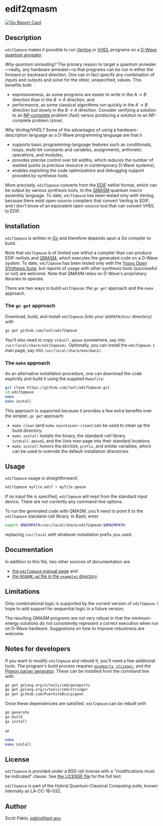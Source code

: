edif2qmasm
==========

[![Go Report Card](https://goreportcard.com/badge/github.com/lanl/edif2qmasm)](https://goreportcard.com/report/github.com/lanl/edif2qmasm)

Description
-----------

`edif2qmasm` makes it possible to run [Verilog](https://en.wikipedia.org/wiki/Verilog) or [VHDL](https://en.wikipedia.org/wiki/VHDL) programs on a [D-Wave quantum annealer](http://www.dwavesys.com/).

*Why quantum annealing?*  The primary reason to target a quantum annealer—really, any hardware annealer—is that programs can be run in either the forward or backward direction.  One can in fact specify any combination of inputs and outputs and solve for the other, unspecified, values.  This benefits both

* expressiveness, as some programs are easier to write in the _A_ → _B_ direction than in the _B_ → _A_ direction, and
* performance, as some classical algorithms run quickly in the _A_ → _B_ direction but slowly in the _B_ → _A_ direction.  Consider verifying a solution to an [NP-complete](https://en.wikipedia.org/wiki/NP-completeness) problem (fast) versus producing a solution to an NP-complete problem (slow).

*Why Verilog/VHDL?*  Some of the advantages of using a hardware-description language as a D-Wave programming language are that it

* supports basic programming-language features such as conditionals, loops, multi-bit constants and variables, assignments, arithmetic operations, and modules,
* provides precise control over bit widths, which reduces the number of wasted qubits (a precious resource in contemporary D-Wave systems),
* enables exploiting the code optimizations and debugging support provided by synthesis tools.

More precisely, `edif2qmasm` converts from the [EDIF](https://en.wikipedia.org/wiki/EDIF) netlist format, which can be output by various synthesis tools, to the [QMASM](https://github.com/lanl/qmasm) quantum macro assembly language. To date, `edif2qmasm` has been tested only with Verilog because there exist open-source compilers that convert Verilog to EDIF, and I don't know of an equivalent open-source tool that can convert VHDL to EDIF.

Installation
------------

`edif2qmasm` is written in [Go](https://golang.org/) and therefore depends upon a Go compiler to build.

Note that `edif2qmasm` is of limited use withut a compiler than can produce EDIF netlists and [QMASM](https://github.com/lanl/qmasm), which executes the generated code on a D-Wave system.  To date, `edif2qmasm` has been tested only with the [Yosys Open SYnthesis Suite](http://www.clifford.at/yosys/), but reports of usage with other synthesis tools (successful or not) are welcome.  Note that QMASM relies on D-Wave's proprietary libraries to operate.

There are two ways to build `edif2qmasm`: the `go get` approach and the `make` approach.

### The `go get` approach

Download, build, and install `edif2qmasm` (into your `$GOPATH/bin/` directory) with
```bash
go get github.com/lanl/edif2qmasm
```

You'll also need to copy `stdcell.qmasm` somewhere, say into `/usr/local/share/edif2qmasm/`.  Optionally, you can install the `edif2qmasm.1` man page, say into `/usr/local/share/man/man1/`.

### The `make` approach

As an alternative installation procedure, one can download the code explicitly and build it using the supplied `Makefile`:
```bash
git clone https://github.com/lanl/edif2qmasm.git
cd edif2qmasm
make
make install
```

This approach is supported because it provides a few extra benefits over the simpler, `go get` approach:

* `make clean` (and `make maintainer-clean`) can be used to clean up the build directory.
* `make install` installs the binary, the standard-cell library (`stdcell.qmasm`), and the Unix man page into their standard locations
* `make install` honors the `DESTDIR`, `prefix`, and similar variables, which can be used to override the default installation directories.

Usage
-----

`edif2qmasm` usage is straightforward:
```bash
edif2qmasm myfile.edif > myfile.qmasm
```
If no input file is specified, `edif2qmasm` will read from the standard input device.  There are not currently any command-line options.

To run the generated code with QMASM, you'll need to point it to the `edif2qmasm` standard-cell library.  In Bash, enter
```bash
export QMASMPATH=/usr/local/share/edif2qmasm:$QMASMPATH
```
replacing `/usr/local` with whatever installation prefix you used.

Documentation
-------------

In addition to this file, two other sources of documentation are

* [the `edif2qmasm` manual page](https://github.com/lanl/edif2qmasm/blob/master/edif2qmasm.rst) and
* [the `README.md` file in the `examples` directory](https://github.com/lanl/edif2qmasm/blob/master/examples/README.md).

Limitations
-----------

Only combinational logic is supported by the current version of `edif2qmasm`.  I hope to add support for sequential logic in a future version.

The resulting QMASM programs are not very robust in that the minimum-energy solutions do not consistently represent a correct execution when run on D-Wave hardware.  Suggestions on how to improve robustness are welcome.

Notes for developers
--------------------

If you want to modify `edif2qmasm` and rebuild it, you'll need a few additional tools.  The program's build process requires [`goimports`](https://godoc.org/golang.org/x/tools/cmd/goimports), [`stringer`](https://godoc.org/golang.org/x/tools/cmd/stringer), and the [Pigeon parser generator](https://godoc.org/github.com/PuerkitoBio/pigeon).  These can be installed from the command line with
```bash
go get golang.org/x/tools/cmd/goimports
go get golang.org/x/tools/cmd/stringer
go get github.com/PuerkitoBio/pigeon
```
Once these dependencies are satisfied, `edif2qmasm` can be rebuilt with
```bash
go generate
go build
go install
```

or
```bash
make
make install
```

License
-------

`edif2qmasm` is provided under a BSD-ish license with a "modifications must be indicated" clause.  See [the LICENSE file](https://github.com/lanl/edif2qmasm/blob/master/LICENSE.md) for the full text.

`edif2qmasm` is part of the Hybrid Quantum-Classical Computing suite, known internally as LA-CC-16-032.

Author
------

Scott Pakin, <pakin@lanl.gov>
